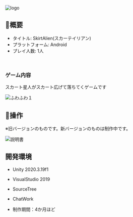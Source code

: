 ![logo](https://user-images.githubusercontent.com/80769051/191644586-f0e6c176-31d9-474f-8c82-66e977951d5f.png)


## 👗概要
- タイトル: SkirtAlien(スカーテイリアン)
- プラットフォーム: Android
- プレイ人数: 1人

<br>

### ゲーム内容
スカート星人がスカート広げて落ちてくゲームです

![ふわふわ１](https://user-images.githubusercontent.com/80769051/191644672-df0ef759-34da-485e-95cf-b7fa259414ba.png)



## 👗操作
※旧バージョンのものです。新バージョンのものは制作中です。

![説明書](https://user-images.githubusercontent.com/80769051/191642917-4614fe84-3225-4bd5-bfb2-a200a3a459f8.png)

## 開発環境
- Unity 2020.3.19f1
- VisualStudio 2019
- SourceTree
- ChatWork

- 制作期間：4か月ほど
